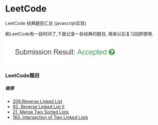 # LeetCode
LeetCode 经典题目汇总 (javascript实现)

刷LeetCode有一段时间了,下面记录一些经典的题目, 用来以后复习回顾使用.

![Alt text](./img/accepted.png)

### LeetCode题目

##### 链表
- [206.Reverse Linked List](./LeetCode/206.ReverseLinkedList.js)
- [92. Reverse Linked List II](./LeetCode/92.ReverseLinkedListII.js)
- [21. Merge Two Sorted Lists](./LeetCode/21.MergeTwoSortedLists.js)
- [160. Intersection of Two Linked Lists](./LeetCode/160.IntersectionofTwoLinkedLists.js)